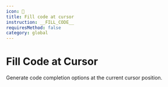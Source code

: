 ```yaml
---
icon: 📝
title: Fill code at cursor
instruction: __FILL_CODE__
requiresMethod: false
category: global
---
```


# Fill Code at Cursor

Generate code completion options at the current cursor position.
